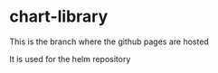# chart-library

This is the branch where the github pages are hosted

It is used for the helm repository
